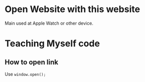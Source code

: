 # Open Website with this website
Main used at Apple Watch or other device.

# Teaching Myself code
## How to open link
Use `window.open();`
